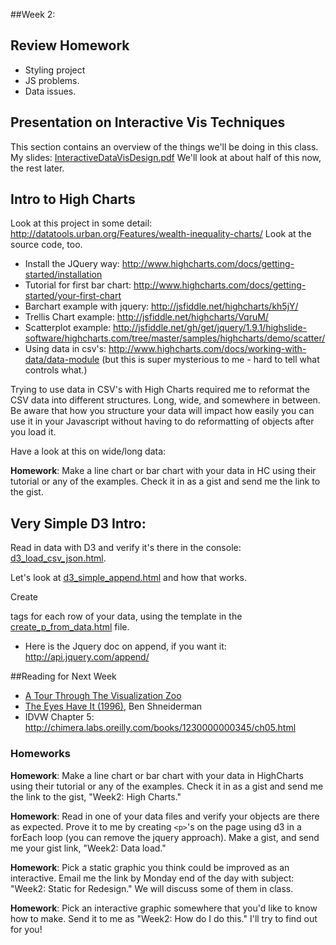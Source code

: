 ##Week 2:


## Review Homework

* Styling project
* JS problems.
* Data issues.

## Presentation on Interactive Vis Techniques

This section contains an overview of the things we'll be doing in this class.
My slides: [InteractiveDataVisDesign.pdf](InteractiveDataVisDesign.pdf)
We'll look at about half of this now, the rest later.

## Intro to High Charts

Look at this project in some detail: http://datatools.urban.org/Features/wealth-inequality-charts/
Look at the source code, too.

* Install the JQuery way: http://www.highcharts.com/docs/getting-started/installation
* Tutorial for first bar chart: http://www.highcharts.com/docs/getting-started/your-first-chart
* Barchart example with jquery: http://jsfiddle.net/highcharts/kh5jY/
* Trellis Chart example: http://jsfiddle.net/highcharts/VqruM/
* Scatterplot example: http://jsfiddle.net/gh/get/jquery/1.9.1/highslide-software/highcharts.com/tree/master/samples/highcharts/demo/scatter/
* Using data in csv's: http://www.highcharts.com/docs/working-with-data/data-module (but this is super mysterious to me - hard to tell what controls what.)

Trying to use data in CSV's with High Charts required me to reformat the CSV data into different structures.  Long, wide, and somewhere in between. Be aware that how you structure your data will impact how easily you can use it in your Javascript without having to do reformatting of objects after you load it.

Have a look at this on wide/long data: 

**Homework**: Make a line chart or bar chart with your data in HC using their tutorial or any of the examples. Check it in as a gist and send me the link to the gist.

## Very Simple D3 Intro:

Read in data with D3 and verify it's there in the console: [d3_load_csv_json.html](d3_load_csv_json.html).

Let's look at [d3_simple_append.html](d3_simple_append.html) and how that works.

Create <p> tags for each row of your data, using the template in the [create_p_from_data.html](create_p_from_data.html) file.

* Here is the Jquery doc on append, if you want it: http://api.jquery.com/append/


##Reading for Next Week

* [A Tour Through The Visualization Zoo](http://queue.acm.org/detail.cfm?id=1805128)
* [The Eyes Have It (1996)](shneidermanEyesHaveIt.pdf), Ben Shneiderman
* IDVW Chapter 5: http://chimera.labs.oreilly.com/books/1230000000345/ch05.html


### Homeworks

**Homework**: Make a line chart or bar chart with your data in HighCharts using their tutorial or any of the examples. Check it in as a gist and send me the link to the gist, "Week2: High Charts."

**Homework**: Read in one of your data files and verify your objects are there as expected. Prove it to me by creating `<p>`'s on the page using d3 in a forEach loop (you can remove the jquery approach).  Make a gist, and send me your gist link, "Week2: Data load."

**Homework**: Pick a static graphic you think could be improved as an interactive.  Email me the link by Monday end of the day with subject: "Week2: Static for Redesign." We will discuss some of them in class.

**Homework**: Pick an interactive graphic somewhere that you'd like to know how to make. Send it to me as "Week2: How do I do this."  I'll try to find out for you!



